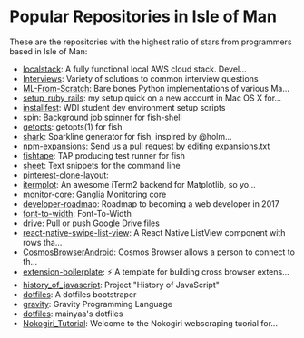 # Popular Repositories in Isle of Man

These are the repositories with the highest ratio of stars from programmers based in Isle of Man:

- [localstack](https://github.com/atlassian/localstack): A fully functional local AWS cloud stack. Devel...
- [Interviews](https://github.com/kdn251/Interviews): Variety of solutions to common interview questions
- [ML-From-Scratch](https://github.com/eriklindernoren/ML-From-Scratch): Bare bones Python implementations of various Ma...
- [setup_ruby_rails](https://github.com/ericbrooke/setup_ruby_rails): my setup quick on a new account in Mac OS X for...
- [installfest](https://github.com/GA-WDI/installfest): WDI student dev environment setup scripts
- [spin](https://github.com/fisherman/spin): Background job spinner for fish-shell
- [getopts](https://github.com/fisherman/getopts): getopts(1) for fish
- [shark](https://github.com/fisherman/shark): Sparkline generator for fish, inspired by @holm...
- [npm-expansions](https://github.com/npm/npm-expansions): Send us a pull request by editing expansions.txt
- [fishtape](https://github.com/fisherman/fishtape): TAP producing test runner for fish
- [sheet](https://github.com/oscardelben/sheet): Text snippets for the command line
- [pinterest-clone-layout](https://github.com/evenwu/pinterest-clone-layout): 
- [itermplot](https://github.com/daleroberts/itermplot): An awesome iTerm2 backend for Matplotlib, so yo...
- [monitor-core](https://github.com/ganglia/monitor-core): Ganglia Monitoring core
- [developer-roadmap](https://github.com/kamranahmedse/developer-roadmap): Roadmap to becoming a web developer in 2017
- [font-to-width](https://github.com/chrissam42/font-to-width): Font-To-Width
- [drive](https://github.com/rakyll/drive): Pull or push Google Drive files
- [react-native-swipe-list-view](https://github.com/jemise111/react-native-swipe-list-view): A React Native ListView component with rows tha...
- [CosmosBrowserAndroid](https://github.com/ColdSauce/CosmosBrowserAndroid): Cosmos Browser allows a person to connect to th...
- [extension-boilerplate](https://github.com/EmailThis/extension-boilerplate): ⚡️ A template for building cross browser extens...
- [history_of_javascript](https://github.com/myshov/history_of_javascript): Project "History of JavaScript"
- [dotfiles](https://github.com/merqurio/dotfiles): A dotfiles bootstraper
- [gravity](https://github.com/marcobambini/gravity): Gravity Programming Language
- [dotfiles](https://github.com/mainyaa/dotfiles): mainyaa's dotfiles
- [Nokogiri_Tutorial](https://github.com/samcallender/Nokogiri_Tutorial): Welcome to the Nokogiri webscraping tuorial for...
